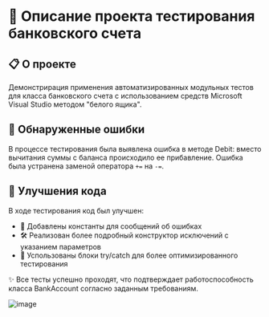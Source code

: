 # 🏦 Описание проекта тестирования банковского счета

## 📋 О проекте
Демонстрирация применения автоматизированных модульных тестов для класса банковского счета с использованием средств Microsoft Visual Studio методом "белого ящика".

## 🐛 Обнаруженные ошибки
В процессе тестирования была выявлена ошибка в методе Debit: вместо вычитания суммы с баланса происходило ее прибавление. Ошибка была устранена заменой оператора `+=` на `-=`.

## 🔧 Улучшения кода
В ходе тестирования код был улучшен:
- 📝 Добавлены константы для сообщений об ошибках
- 🛠️ Реализован более подробный конструктор исключений с указанием параметров
- 🔄 Успользованы блоки try/catch для более оптимизированного тестирования

✨ Все тесты успешно проходят, что подтверждает работоспособность класса BankAccount согласно заданным требованиям.

![image](https://github.com/user-attachments/assets/78d9286b-79e5-474b-9afe-ae04f41be418)
